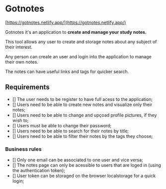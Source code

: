 # Gotnotes

[https://gotnotes.netlify.app/](https://gotnotes.netlify.app/)

Gotnotes it's an application to **create and manage your study notes.**

This tool allows any user to create and storage notes about any subject of their interest.

Any person can create an user and login into the application to manage their own notes.

The notes can have useful links and tags for quicker search.

## Requirements

- [] The user needs to be register to have full acess to the application;
- [] Users need to be able to create new notes and visualize only their notes;
- [] Users need to be able to change and upçoad profile pictures, if they wish to;
- [] Users must be able to change their password;
- [] Users need to be able to search for their notes by title;
- [] Users need to be able to filter their notes by the tags they choose;

### Business rules

- [] Only one email can be associated to one user and vice versa;
- [] The notes page can only be acessible to users that are loged in (using the authentication token);
- [] User token can be storaged on the browser localstorage for a quick login;


